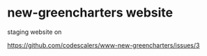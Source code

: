 # new-greencharters website

staging website on

https://github.com/codescalers/www-new-greencharters/issues/3

